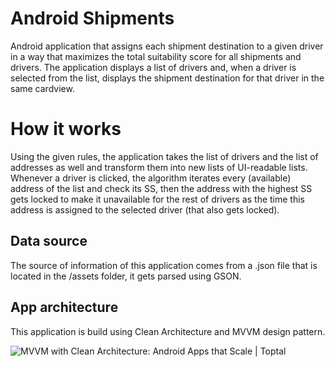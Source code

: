 # Android Shipments 

Android application that assigns each shipment destination to a given driver in a way that maximizes the total suitability score for all shipments and drivers. The application displays a list of drivers and, when a driver is selected from the list, displays the shipment destination for that driver in the same cardview.


# How it works

Using the given rules, the application takes the list of drivers and the list of addresses as well and transform them into new lists of UI-readable lists.
Whenever a driver is clicked, the algorithm iterates every (available) address of the list and check its SS, then the address with the highest SS gets locked to make it unavailable for the rest of drivers as the time this address is assigned to the selected driver (that also gets locked).


## Data source

The source of information of this application comes from a .json file that is located in the /assets folder, it gets parsed using GSON.

## App architecture

This application is build using Clean Architecture and MVVM design pattern.

![MVVM with Clean Architecture: Android Apps that Scale | Toptal](https://uploads.toptal.io/blog/image/127608/toptal-blog-image-1543413671794-80993a19fea97477524763c908b50a7a.png)


